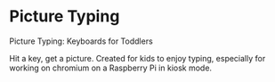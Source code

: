 Picture Typing
=============

Picture Typing: Keyboards for Toddlers

Hit a key, get a picture. Created for kids to enjoy typing, especially for working on chromium on a Raspberry Pi in kiosk mode.
